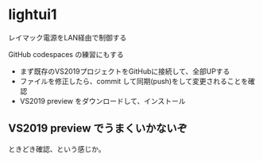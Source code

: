 # lightui1
レイマック電源をLAN経由で制御する

GitHub codespaces の練習にもする

* まず既存のVS2019プロジェクトをGitHubに接続して、全部UPする
* ファイルを修正したら、commit して同期(push)をして変更されることを確認
* VS2019 preview をダウンロードして、インストール

## VS2019 preview でうまくいかないぞ
ときどき確認、という感じか。